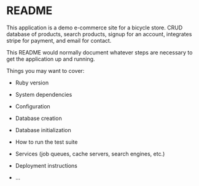 # README

This application is a demo e-commerce site for a bicycle store.  CRUD database of products, search products, signup for an account, integrates stripe for payment, and email for contact.



This README would normally document whatever steps are necessary to get the
application up and running.

Things you may want to cover:

* Ruby version

* System dependencies

* Configuration

* Database creation

* Database initialization

* How to run the test suite

* Services (job queues, cache servers, search engines, etc.)

* Deployment instructions

* ...
